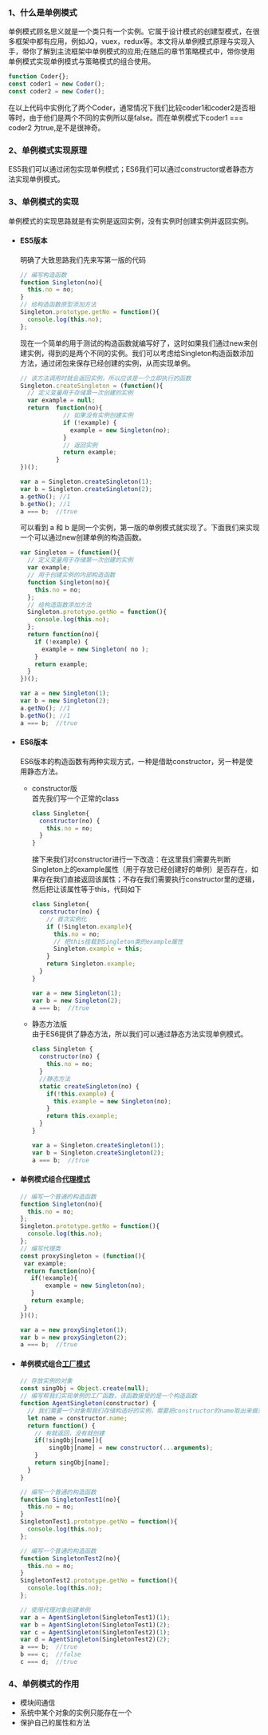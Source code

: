 ### 1、什么是单例模式  
单例模式顾名思义就是一个类只有一个实例。它属于设计模式的创建型模式，在很多框架中都有应用，例如JQ，vuex，redux等。本文将从单例模式原理与实现入手，带你了解到主流框架中单例模式的应用;在随后的章节策略模式中，带你使用单例模式实现单例模式与策略模式的组合使用。
```javaScript
function Coder{};
const coder1 = new Coder();
const coder2 = new Coder();
```
在以上代码中实例化了两个Coder，通常情况下我们比较coder1和coder2是否相等时，由于他们是两个不同的实例所以是false。而在单例模式下coder1 === coder2 为true,是不是很神奇。

### 2、单例模式实现原理
ES5我们可以通过闭包实现单例模式；ES6我们可以通过constructor或者静态方法实现单例模式。

### 3、单例模式的实现
单例模式的实现思路就是有实例是返回实例，没有实例时创建实例并返回实例。
  * #### ES5版本  
    明确了大致思路我们先来写第一版的代码
    ```javaScript
    // 编写构造函数
    function Singleton(no){
      this.no = no;
    }
    // 给构造函数原型添加方法
    Singleton.prototype.getNo = function(){
      console.log(this.no);
    };
    ```
    现在一个简单的用于测试的构造函数就编写好了，这时如果我们通过new来创建实例，得到的是两个不同的实例。我们可以考虑给Singleton构造函数添加方法，通过闭包来保存已经创建的实例，从而实现单例。
    ```javaScript
    // 该方法调用时就会返回实例，所以应该是一个立即执行的函数
    Singleton.createSingleton = (function(){
      // 定义变量用于存储第一次创建的实例
      var example = null;
      return  function(no){
                // 如果没有实例创建实例
                if (!example) {
                  example = new Singleton(no);
                }
                // 返回实例
                return example;
              }
    })();

    var a = Singleton.createSingleton(1);
    var b = Singleton.createSingleton(2);
    a.getNo(); //1
    b.getNo(); //1
    a === b;  //true
    ```
    可以看到 a 和 b 是同一个实例，第一版的单例模式就实现了。下面我们来实现一个可以通过new创建单例的构造函数。
    ```javaScript
    var Singleton = (function(){
      // 定义变量用于存储第一次创建的实例
      var example;
      // 用于创建实例的内部构造函数
      function Singleton(no){
        this.no = no;
      };
      // 给构造函数添加方法
      Singleton.prototype.getNo = function(){
        console.log(this.no);
      };
      return function(no){
        if (!example) {
          example = new Singleton( no );
        }
        return example;
      }
    })();

    var a = new Singleton(1);
    var b = new Singleton(2);
    a.getNo(); //1
    b.getNo(); //1
    a === b;  //true
    ```
  * #### ES6版本  
    ES6版本的构造函数有两种实现方式，一种是借助constructor，另一种是使用静态方法。

    * constructor版  
      首先我们写一个正常的class
      ```javaScript
      class Singleton{
        constructor(no) {
          this.no = no;
        }
      }
      ```
      接下来我们对constructor进行一下改造：在这里我们需要先判断Singleton上的example属性（用于存放已经创建好的单例）是否存在，如果存在我们直接返回该属性；不存在我们需要执行constructor里的逻辑，然后把让该属性等于this，代码如下
      ```javaScript
      class Singleton{
        constructor(no) {
          // 首次实例化
          if (!Singleton.example){
            this.no = no;
            // 把this挂载到Singleton类的example属性
            Singleton.example = this;
          }
          return Singleton.example;
        }
      }

      var a = new Singleton(1);
      var b = new Singleton(2);
      a === b;  //true
      ```

    * 静态方法版  
      由于ES6提供了静态方法，所以我们可以通过静态方法实现单例模式。
      ```javascript
      class Singleton {
        constructor(no) {
          this.no = no;
        }
        //静态方法
        static createSingleton(no) {
          if(!this.example) {
            this.example = new Singleton(no);
          }
          return this.example;
        }
      }

      var a = Singleton.createSingleton(1);
      var b = Singleton.createSingleton(2);
      a === b;  //true
      ```
  * #### 单例模式组合[代理模式]()
    ```javascript
    // 编写一个普通的构造函数
    function Singleton(no){
      this.no = no;
    };
    Singleton.prototype.getNo = function(){
      console.log(this.no);
    };
    // 编写代理类
    const proxySingleton = (function(){
     var example;
     return function(no){
       if(!example){
           example = new Singleton(no); 
       }
       return example;
     }
    })();
    
    var a = new proxySingleton(1);
    var b = new proxySingleton(2);
    a === b;  //true
    ```
  * #### 单例模式组合[工厂模式]()
    ```javascript
    // 存放实例的对象
    const singObj = Object.create(null);
    // 编写帮我们实现单例的工厂函数，该函数接受的是一个构造函数
    function AgentSingleton(constructor) {
      // 我们需要一个对象帮我们存储构造好的实例，需要把constructor的name取出来做对象的key
      let name = constructor.name;
      return function() {
        // 有就返回，没有就创建
        if(!singObj[name]){
            singObj[name] = new constructor(...arguments);
        }
        return singObj[name];
      }
    }

    // 编写一个普通的构造函数
    function SingletonTest1(no){
      this.no = no;
    }
    SingletonTest1.prototype.getNo = function(){
      console.log(this.no);
    };

    // 编写一个普通的构造函数
    function SingletonTest2(no){
      this.no = no;
    }
    SingletonTest2.prototype.getNo = function(){
      console.log(this.no);
    };

    // 使用代理对象创建单例
    var a = AgentSingleton(SingletonTest1)(1);
    var b = AgentSingleton(SingletonTest1)(2);
    var c = AgentSingleton(SingletonTest2)(1);
    var d = AgentSingleton(SingletonTest2)(2);
    a === b;  //true
    b === c;  //false
    c === d;  //true
    ```
### 4、单例模式的作用
  * 模块间通信
  * 系统中某个对象的实例只能存在一个
  * 保护自己的属性和方法
